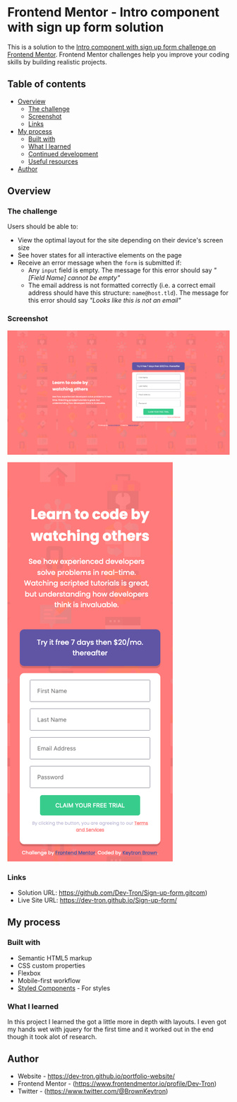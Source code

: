# Frontend Mentor - Intro component with sign up form solution

This is a solution to the [Intro component with sign up form challenge on Frontend Mentor](https://www.frontendmentor.io/challenges/intro-component-with-signup-form-5cf91bd49edda32581d28fd1). Frontend Mentor challenges help you improve your coding skills by building realistic projects. 

## Table of contents

- [Overview](#overview)
  - [The challenge](#the-challenge)
  - [Screenshot](#screenshot)
  - [Links](#links)
- [My process](#my-process)
  - [Built with](#built-with)
  - [What I learned](#what-i-learned)
  - [Continued development](#continued-development)
  - [Useful resources](#useful-resources)
- [Author](#author)


## Overview

### The challenge

Users should be able to:

- View the optimal layout for the site depending on their device's screen size
- See hover states for all interactive elements on the page
- Receive an error message when the `form` is submitted if:
  - Any `input` field is empty. The message for this error should say *"[Field Name] cannot be empty"*
  - The email address is not formatted correctly (i.e. a correct email address should have this structure: `name@host.tld`). The message for this error should say *"Looks like this is not an email"*

### Screenshot

![](https://github.com/Dev-Tron/Sign-up-form/blob/main/images/Screenshot%202022-01-06%20at%2005-28-23%20Frontend%20Mentor%20Intro%20component%20with%20sign%20up%20form.png)

![](https://github.com/Dev-Tron/Sign-up-form/blob/main/images/Screenshot%202022-01-06%20at%2005-34-28%20Frontend%20Mentor%20Intro%20component%20with%20sign%20up%20form.png?raw=true)

### Links

- Solution URL: https://github.com/Dev-Tron/Sign-up-form.gitcom)
- Live Site URL: https://dev-tron.github.io/Sign-up-form/

## My process

### Built with

- Semantic HTML5 markup
- CSS custom properties
- Flexbox
- Mobile-first workflow
- [Styled Components](https://styled-components.com/) - For styles


### What I learned

In this project I learned the got a little more in depth with layouts. I even got my hands wet with jquery for the first time and it worked out in the end though it took alot of research.

## Author

- Website - https://dev-tron.github.io/portfolio-website/
- Frontend Mentor - (https://www.frontendmentor.io/profile/Dev-Tron)
- Twitter - (https://www.twitter.com/@BrownKeytron)
